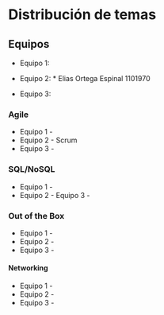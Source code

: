 # Distribución de temas

## Equipos

- Equipo 1:

- Equipo 2: 
      * Elias Ortega Espinal 1101970

- Equipo 3:

### Agile
- Equipo 1 - 
- Equipo 2 - Scrum
- Equipo 3 - 

### SQL/NoSQL
- Equipo 1 - 
- Equipo 2 - 
  Equipo 3 - 

### Out of the Box
- Equipo 1 - 
- Equipo 2 - 
- Equipo 3 - 

#### Networking
- Equipo 1 -
- Equipo 2 -
- Equipo 3 -


